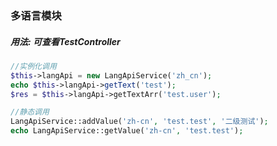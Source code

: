 ### 多语言模块

##### 用法: 可查看TestController

```php
//实例化调用
$this->langApi = new LangApiService('zh_cn');
echo $this->langApi->getText('test');
$res = $this->langApi->getTextArr('test.user');
```

```php
//静态调用
LangApiService::addValue('zh-cn', 'test.test', '二级测试');
echo LangApiService::getValue('zh-cn', 'test.test');
```       
